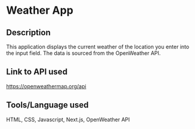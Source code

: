 # Weather App

## Description
This application displays the current weather of the location you enter into the input field. The data is sourced from the OpenWeather API. 

## Link to API used
https://openweathermap.org/api

## Tools/Language used
HTML, CSS, Javascript, Next.js, OpenWeather API